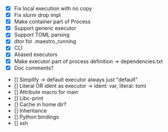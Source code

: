 - [X] Fix local execution with no copy
- [X] Fix slurm drop impl
- [X] Make container part of Process
- [X] Support generic executor
- [X] Support TOML parsing
- [X] dtor for .maestro_running
- [X] CLI
- [X] Aliased executors
- [X] Make executor part of process definition -> dependencies.txt
- [X] Doc comments?
- [] Simplify -> default executor always just "default"
- [] Literal OR ident as executor -> ident: var, literal: toml
- [] Attribute macro for main
- [] Libc-print
- [] Cache in home dir?
- [] Inheritance
- [] Python bindings
- [] ssh
